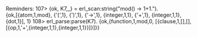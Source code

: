Reminders: 
107> {ok, K7,_} = erl_scan:string("mod() -> 1+1.").     
{ok,[{atom,1,mod},
     {'(',1},
     {')',1},
     {'->',1},
     {integer,1,1},
     {'+',1},
     {integer,1,1},
     {dot,1}],
    1}
108> erl_parse:parse(K7).
{ok,{function,1,mod,0,
              [{clause,1,[],[],
                       [{op,1,'+',{integer,1,1},{integer,1,1}}]}]}}
